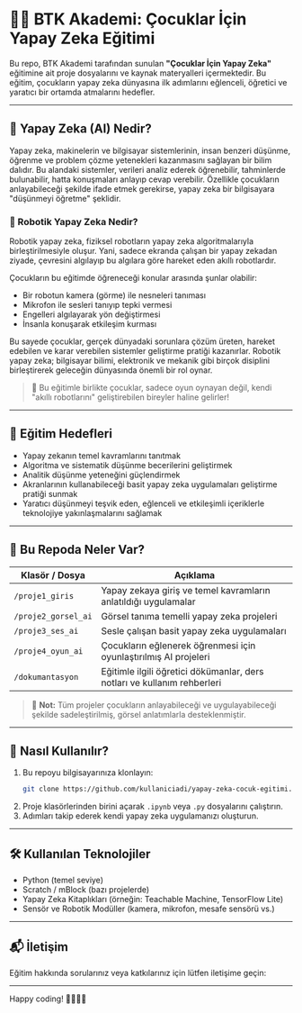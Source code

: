 # 👧🧠 BTK Akademi: Çocuklar İçin Yapay Zeka Eğitimi

Bu repo, BTK Akademi tarafından sunulan **"Çocuklar İçin Yapay Zeka"** eğitimine ait proje dosyalarını ve kaynak materyalleri içermektedir. Bu eğitim, çocukların yapay zeka dünyasına ilk adımlarını eğlenceli, öğretici ve yaratıcı bir ortamda atmalarını hedefler.

---

## 🤖 Yapay Zeka (AI) Nedir?
Yapay zeka, makinelerin ve bilgisayar sistemlerinin, insan benzeri düşünme, öğrenme ve problem çözme yetenekleri kazanmasını sağlayan bir bilim dalıdır. Bu alandaki sistemler, verileri analiz ederek öğrenebilir, tahminlerde bulunabilir, hatta konuşmaları anlayıp cevap verebilir. Özellikle çocukların anlayabileceği şekilde ifade etmek gerekirse, yapay zeka bir bilgisayara "düşünmeyi öğretme" şeklidir.

### 🔧 Robotik Yapay Zeka Nedir?
Robotik yapay zeka, fiziksel robotların yapay zeka algoritmalarıyla birleştirilmesiyle oluşur. Yani, sadece ekranda çalışan bir yapay zekadan ziyade, çevresini algılayıp bu algılara göre hareket eden akıllı robotlardır. 

Çocukların bu eğitimde öğreneceği konular arasında şunlar olabilir:
- Bir robotun kamera (görme) ile nesneleri tanıması
- Mikrofon ile sesleri tanıyıp tepki vermesi
- Engelleri algılayarak yön değiştirmesi
- İnsanla konuşarak etkileşim kurması

Bu sayede çocuklar, gerçek dünyadaki sorunlara çözüm üreten, hareket edebilen ve karar verebilen sistemler geliştirme pratiği kazanırlar. Robotik yapay zeka; bilgisayar bilimi, elektronik ve mekanik gibi birçok disiplini birleştirerek geleceğin dünyasında önemli bir rol oynar.

> 🧒 Bu eğitimle birlikte çocuklar, sadece oyun oynayan değil, kendi "akıllı robotlarını" geliştirebilen bireyler haline gelirler!

---

## 🎯 Eğitim Hedefleri
- Yapay zekanın temel kavramlarını tanıtmak
- Algoritma ve sistematik düşünme becerilerini geliştirmek
- Analitik düşünme yeteneğini güçlendirmek
- Akranlarının kullanabileceği basit yapay zeka uygulamaları geliştirme pratiği sunmak
- Yaratıcı düşünmeyi teşvik eden, eğlenceli ve etkileşimli içeriklerle teknolojiye yakınlaşmalarını sağlamak

---

## 📁 Bu Repoda Neler Var?

| Klasör / Dosya | Açıklama |
|----------------|----------|
| `/proje1_giris` | Yapay zekaya giriş ve temel kavramların anlatıldığı uygulamalar |
| `/proje2_gorsel_ai` | Görsel tanıma temelli yapay zeka projeleri |
| `/proje3_ses_ai` | Sesle çalışan basit yapay zeka uygulamaları |
| `/proje4_oyun_ai` | Çocukların eğlenerek öğrenmesi için oyunlaştırılmış AI projeleri |
| `/dokumantasyon` | Eğitimle ilgili öğretici dökümanlar, ders notları ve kullanım rehberleri |

> 📌 **Not:** Tüm projeler çocukların anlayabileceği ve uygulayabileceği şekilde sadeleştirilmiş, görsel anlatımlarla desteklenmiştir.

---

## 🚀 Nasıl Kullanılır?
1. Bu repoyu bilgisayarınıza klonlayın:
   ```bash
   git clone https://github.com/kullaniciadi/yapay-zeka-cocuk-egitimi.git
   ```
2. Proje klasörlerinden birini açarak `.ipynb` veya `.py` dosyalarını çalıştırın.
3. Adımları takip ederek kendi yapay zeka uygulamanızı oluşturun.

---

## 🛠️ Kullanılan Teknolojiler
- Python (temel seviye)
- Scratch / mBlock (bazı projelerde)
- Yapay Zeka Kitaplıkları (örneğin: Teachable Machine, TensorFlow Lite)
- Sensör ve Robotik Modüller (kamera, mikrofon, mesafe sensörü vs.)

---


## 📬 İletişim
Eğitim hakkında sorularınız veya katkılarınız için lütfen iletişime geçin:

---



Happy coding! 👩‍💻👦✨
